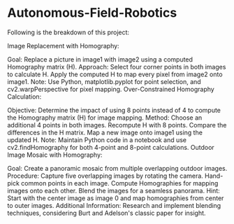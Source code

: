 # Autonomous-Field-Robotics
Following is the breakdown of this project:

Image Replacement with Homography:

Goal: Replace a picture in image1 with image2 using a computed Homography matrix (H).
Approach:
Select four corner points in both images to calculate H.
Apply the computed H to map every pixel from image2 onto image1.
Note: Use Python, matplotlib.pyplot for point selection, and cv2.warpPerspective for pixel mapping.
Over-Constrained Homography Calculation:

Objective: Determine the impact of using 8 points instead of 4 to compute the Homography matrix (H) for image mapping.
Method:
Choose an additional 4 points in both images.
Recompute H with 8 points.
Compare the differences in the H matrix.
Map a new image onto image1 using the updated H.
Note: Maintain Python code in a notebook and use cv2.findHomography for both 4-point and 8-point calculations.
Outdoor Image Mosaic with Homography:

Goal: Create a panoramic mosaic from multiple overlapping outdoor images.
Procedure:
Capture five overlapping images by rotating the camera.
Hand-pick common points in each image.
Compute Homographies for mapping images onto each other.
Blend the images for a seamless panorama.
Hint: Start with the center image as image 0 and map homographies from center to outer images.
Additional Information: Research and implement blending techniques, considering Burt and Adelson's classic paper for insight.

